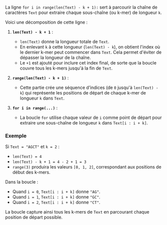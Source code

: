 La ligne `for i in range(len(Text) - k + 1):` sert à parcourir la chaîne de caractères `Text` pour extraire chaque sous-chaîne (ou k-mer) de longueur `k`. 

Voici une décomposition de cette ligne :

1. **`len(Text) - k + 1`** :
   - `len(Text)` donne la longueur totale de `Text`.
   - En enlevant `k` à cette longueur (`len(Text) - k`), on obtient l'index où le dernier k-mer peut commencer dans `Text`. Cela permet d'éviter de dépasser la longueur de la chaîne.
   - Le `+1` est ajouté pour inclure cet index final, de sorte que la boucle couvre tous les k-mers jusqu'à la fin de `Text`.

2. **`range(len(Text) - k + 1)`** :
   - Cette partie crée une séquence d’indices (de `0` jusqu'à `len(Text) - k`) qui représente les positions de départ de chaque k-mer de longueur `k` dans `Text`.

3. **`for i in range(...)`** :
   - La boucle `for` utilise chaque valeur de `i` comme point de départ pour extraire une sous-chaîne de longueur `k` dans `Text[i : i + k]`.

### Exemple

Si `Text = "AGCT"` et `k = 2` :
- `len(Text) = 4`
- `len(Text) - k + 1 = 4 - 2 + 1 = 3`
- `range(3)` produira les valeurs `[0, 1, 2]`, correspondant aux positions de début des k-mers.

Dans la boucle :
- Quand `i = 0`, `Text[i : i + k]` donne `"AG"`.
- Quand `i = 1`, `Text[i : i + k]` donne `"GC"`.
- Quand `i = 2`, `Text[i : i + k]` donne `"CT"`. 

La boucle capture ainsi tous les k-mers de `Text` en parcourant chaque position de départ possible.